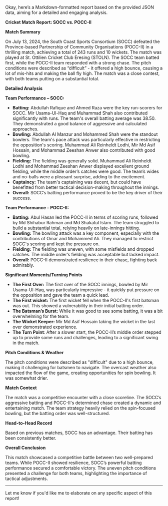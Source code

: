 Okay, here’s a Markdown-formatted report based on the provided JSON data, aiming for a detailed and engaging analysis.

**Cricket Match Report: SOCC vs. POCC-II**

**Match Summary**

On July 13, 2024, the South Coast Sports Consortium (SOCC) defeated the Province-based Partnership of Community Organisations (POCC-II) in a thrilling match, achieving a total of 243 runs and 10 wickets. The match was played at St. Ottilien Cricket Club Eresing (STOLN).  The SOCC team batted first, while the POCC-II team responded with a strong chase.  The pitch conditions were described as “difficult” - it offered a high bounce, causing a lot of mis-hits and making the ball fly high.  The match was a close contest, with both teams putting on a substantial total.

**Detailed Analysis**

**Team Performance – SOCC:**

*   **Batting:** Abdullah Rafique and Ahmed Raza were the key run-scorers for SOCC.  Mir Usama-Ul-Haq and Muhammad Shah also contributed significantly with runs.  The team's overall batting average was 38.50.  They demonstrated a good balance of aggressive and calculated approaches.
*   **Bowling:**  Abdullah Al Manzur and Mohammed Shah were the standout bowlers.  The team's pace attack was particularly effective in restricting the opposition's scoring.  Muhammad Ali Reinheldt Lodhi, Mir Md Asif Hossain, and Mohammad Zeeshan Anwer also contributed with good bowling.
*   **Fielding:**  The fielding was generally solid. Muhammad Ali Reinheldt Lodhi and Mohammad Zeeshan Anwer displayed excellent ground fielding, while the middle order’s catches were good.  The team’s wides and no-balls were a pleasant surprise, adding to the excitement.
*   **Captaincy:**  The team's captaining was decent, but could have benefitted from better tactical decision-making throughout the innings.
*   **Overall:** SOCC’s batting performance proved to be the key driver of their success.

**Team Performance – POCC-II:**

*   **Batting:** Abul Hasan led the POCC-II in terms of scoring runs, followed by Md Shihabur Rahman and Md Shakatul Islam.  The team struggled to build a substantial total, relying heavily on late-innings hitting.
*   **Bowling:** The bowling attack was a key component, especially with the contributions of Omar and Mohammed Ali.  They managed to restrict SOCC's scoring and kept the pressure on.
*   **Fielding:** The fielding was uneven, with some misfields and dropped catches. The middle order’s fielding was acceptable but lacked impact.
*   **Overall:** POCC-II demonstrated resilience in their chase, fighting back admirably.

**Significant Moments/Turning Points**

*   **The First Over:** The first over of the SOCC innings, bowled by Mir Usama-Ul-Haq, was particularly impressive - it quickly put pressure on the opposition and gave the team a quick lead.
*   **The First wicket:** The first wicket fell when the POCC-II's first batsman was out. This showed a vulnerability in their initial batting order.
*   **The Batsman’s Burst:** While it was good to see some batting, it was a bit overwhelming for the team. 
*   **The Wicket Keeper:** Mir Md Asif Hossain taking the wicket in the last over demonstrated experience.
*   **The Turn Point**: After a slower start, the POCC-II’s middle order stepped up to provide some runs and challenges, leading to a significant swing in the match.

**Pitch Conditions & Weather**

The pitch conditions were described as \"difficult\" due to a high bounce, making it challenging for batsmen to navigate.  The overcast weather also impacted the flow of the game, creating opportunities for spin bowling.  It was somewhat drier.

**Match Context**

The match was a competitive encounter with a close scoreline. The SOCC’s aggressive batting and POCC-II's determined chase created a dynamic and entertaining match. The team strategy heavily relied on the spin-focused bowling, but the batting order was well-structured.

**Head-to-Head Record**

Based on previous matches, SOCC has an advantage. Their batting has been consistently better.

**Overall Conclusion**

This match showcased a competitive battle between two well-prepared teams. While POCC-II showed resilience, SOCC’s powerful batting performance secured a comfortable victory. The uneven pitch conditions presented a challenge for both teams, highlighting the importance of tactical adjustments.

---

Let me know if you'd like me to elaborate on any specific aspect of this report!
